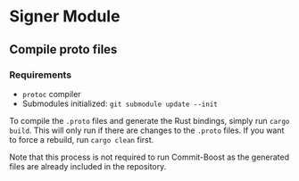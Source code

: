 # Signer Module

## Compile proto files

### Requirements

- `protoc` compiler
- Submodules initialized: `git submodule update --init`

To compile the `.proto` files and generate the Rust bindings, simply run `cargo build`. This will only run if there are changes to the `.proto` files. If you want to force a rebuild, run `cargo clean` first.

Note that this process is not required to run Commit-Boost as the generated files are already included in the repository.
